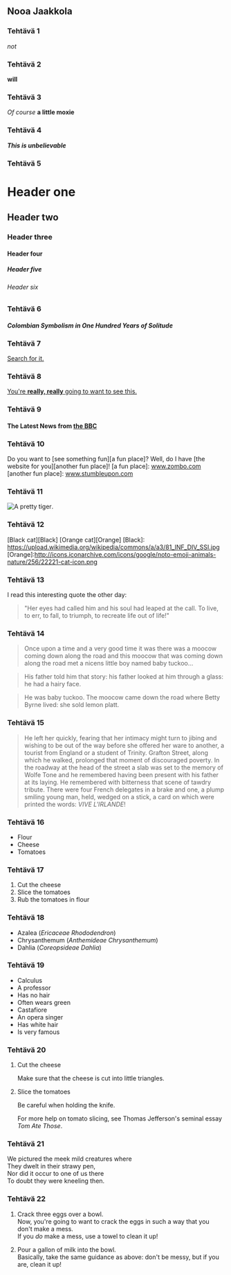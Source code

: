 ## Nooa Jaakkola

### Tehtävä 1  
_not_

### Tehtävä 2  
**will**

### Tehtävä 3  
_Of course_ **a little moxie**

### Tehtävä 4  
**_This is unbelievable_**

### Tehtävä 5  
# Header one
## Header two
### Header three
#### Header four
##### Header five
###### Header six

### Tehtävä 6  
#### _Colombian Symbolism in One Hundred Years of Solitude_

### Tehtävä 7  
[Search for it.](www.google.com)

### Tehtävä 8  
[You're **really, really** going to want to see this.](www.dailykitten.com)

### Tehtävä 9  
#### The Latest News from [the BBC](www.bbc.com/news)

### Tehtävä 10  
Do you want to [see something fun][a fun place]?
Well, do I have [the website for you][another fun place]!
[a fun place]: www.zombo.com
[another fun place]: www.stumbleupon.com

### Tehtävä 11  
![A pretty tiger](https://octodex.github.com/images/bannekat.png).

### Tehtävä 12  
[Black cat][Black]
[Orange cat][Orange]
[Black]: https://upload.wikimedia.org/wikipedia/commons/a/a3/81_INF_DIV_SSI.jpg
[Orange]:http://icons.iconarchive.com/icons/google/noto-emoji-animals-nature/256/22221-cat-icon.png

### Tehtävä 13  
I read this interesting quote the other day:
>"Her eyes had called him and his soul had leaped at the call. To live, to err, to fall, to triumph, to recreate life out of life!"

### Tehtävä 14  
>Once upon a time and a very good time it was there was a moocow coming down along the road and this moocow that was coming down along the road met a nicens little boy named baby tuckoo...

>His father told him that story: his father looked at him through a glass: he had a hairy face.

>He was baby tuckoo. The moocow came down the road where Betty Byrne lived: she sold lemon platt.

### Tehtävä 15  
>He left her quickly, fearing that her intimacy might turn to jibing and wishing to be out of the way before she offered her ware to another, a tourist from England or a student of Trinity. Grafton Street, along which he walked, prolonged that moment of discouraged poverty. In the roadway at the head of the street a slab was set to the memory of Wolfe Tone and he remembered having been present with his father at its laying. He remembered with bitterness that scene of tawdry tribute. There were four French delegates in a brake and one, a plump smiling young man, held, wedged on a stick, a card on which were printed the words: _VIVE L'IRLANDE_!

### Tehtävä 16  
* Flour
* Cheese
* Tomatoes

### Tehtävä 17  
1. Cut the cheese
2. Slice the tomatoes
3. Rub the tomatoes in flour

### Tehtävä 18  
* Azalea (_Ericaceae Rhododendron_)
* Chrysanthemum (_Anthemideae Chrysanthemum_)
* Dahlia (_Coreopsideae Dahlia_)

### Tehtävä 19  
* Calculus
 * A professor
 * Has no hair
 * Often wears green
* Castafiore
 * An opera singer
 * Has white hair
 * Is very famous

### Tehtävä 20  
 1. Cut the cheese

    Make sure that the cheese is cut into little triangles.

2. Slice the tomatoes

    Be careful when holding the knife.
    
    For more help on tomato slicing, see Thomas Jefferson's seminal essay _Tom Ate Those_.
   
### Tehtävä 21  
We pictured the meek mild creatures where  
They dwelt in their strawy pen,  
Nor did it occur to one of us there  
To doubt they were kneeling then.

### Tehtävä 22  
1. Crack three eggs over a bowl.  
 Now, you're going to want to crack the eggs in such a way that you don't make a mess.  
 If you _do_ make a mess, use a towel to clean it up!

2. Pour a gallon of milk into the bowl.   
 Basically, take the same guidance as above: don't be messy, but if you are, clean it up!




